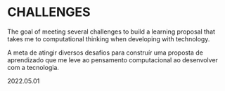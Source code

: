 # CHALLENGES
The goal of meeting several challenges to build a learning proposal that takes me to computational thinking when developing with technology.

A meta de atingir diversos desafios para construír uma proposta de aprendizado que me leve ao pensamento computacional ao desenvolver com a tecnologia.

2022.05.01
